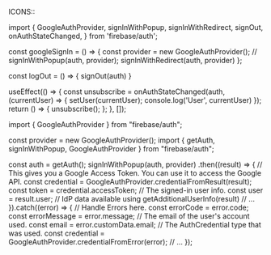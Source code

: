 ICONS::




import {
  GoogleAuthProvider,
  signInWithPopup,
  signInWithRedirect,
  signOut,
  onAuthStateChanged,
} from 'firebase/auth';

const googleSignIn = () => {
    const provider = new GoogleAuthProvider();
    // signInWithPopup(auth, provider);
    signInWithRedirect(auth, provider)
  };

  const logOut = () => {
      signOut(auth)
  }

  useEffect(() => {
    const unsubscribe = onAuthStateChanged(auth, (currentUser) => {
      setUser(currentUser);
      console.log('User', currentUser)
    });
    return () => {
      unsubscribe();
    };
  }, []);


import { GoogleAuthProvider } from "firebase/auth";

const provider = new GoogleAuthProvider();
import { getAuth, signInWithPopup, GoogleAuthProvider } from "firebase/auth";

const auth = getAuth();
signInWithPopup(auth, provider)
  .then((result) => {
    // This gives you a Google Access Token. You can use it to access the Google API.
    const credential = GoogleAuthProvider.credentialFromResult(result);
    const token = credential.accessToken;
    // The signed-in user info.
    const user = result.user;
    // IdP data available using getAdditionalUserInfo(result)
    // ...
  }).catch((error) => {
    // Handle Errors here.
    const errorCode = error.code;
    const errorMessage = error.message;
    // The email of the user's account used.
    const email = error.customData.email;
    // The AuthCredential type that was used.
    const credential = GoogleAuthProvider.credentialFromError(error);
    // ...
  });